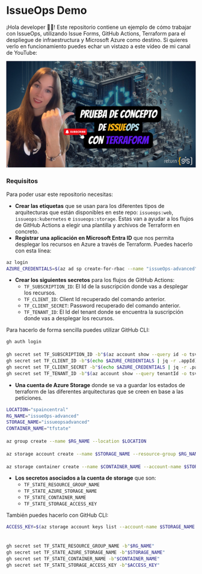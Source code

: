 # IssueOps Demo

¡Hola developer 👋🏻! Este repositorio contiene un ejemplo de cómo trabajar con IssueOps, utilizando Issue Forms, GitHub Actions, Terraform para el despliegue de infraestructura y Microsoft Azure como destino. Si quieres verlo en funcionamiento puedes echar un vistazo a este vídeo de mi canal de YouTube:

[![🧪 Prueba de concepto de IssueOps ⚙️ con Terraform](docs/images/Prueba%20de%20IssueOps%20con%20Terraform.png)](https://youtu.be/rIqlgk1IFnU)

### Requisitos

Para poder usar este repositorio necesitas:

- **Crear las etiquetas** que se usan para los diferentes tipos de arquitecturas que están disponibles en este repo: `issueops:web`, `issueops:kubernetes` e `issueops:storage`. Estas van a ayudar a los flujos de GitHub Actions a elegir una plantilla y archivos de Terraform en concreto.
- **Registrar una aplicación en Microsoft Entra ID** que nos permita desplegar los recursos en Azure a través de Terraform. Puedes hacerlo con esta línea: 
```bash
az login
AZURE_CREDENTIALS=$(az ad sp create-for-rbac --name "issueOps-advanced" --role contributor --scopes /subscriptions/$(az account show --query id -o tsv))
```
- **Crear los siguientes secretos** para los flujos de GitHub Actions:
    - `TF_SUBSCRIPTION_ID`: El Id de la suscripción donde vas a desplegar los recursos.
    - `TF_CLIENT_ID`: Client Id recuperado del comando anterior.
    - `TF_CLIENT_SECRET`: Password recuperado del comando anterior.
    - `TF_TENANT_ID`: El Id del tenant donde se encuentra la suscripción donde vas a desplegar los recursos.

Para hacerlo de forma sencilla puedes utilizar GitHub CLI:

```bash
gh auth login

gh secret set TF_SUBSCRIPTION_ID -b"$(az account show --query id -o tsv)"
gh secret set TF_CLIENT_ID -b"$(echo $AZURE_CREDENTIALS | jq -r .appId)"
gh secret set TF_CLIENT_SECRET -b"$(echo $AZURE_CREDENTIALS | jq -r .password)"
gh secret set TF_TENANT_ID -b"$(az account show --query tenantId -o tsv)"
```

- **Una cuenta de Azure Storage** donde se va a guardar los estados de terraform de las diferentes arquitecturas que se creen en base a las peticiones.

```bash
LOCATION="spaincentral"
RG_NAME="issueOps-advanced"
STORAGE_NAME="issueopsadvanced"
CONTAINER_NAME="tfstate"

az group create --name $RG_NAME --location $LOCATION

az storage account create --name $STORAGE_NAME --resource-group $RG_NAME --location $LOCATION --sku Standard_LRS

az storage container create --name $CONTAINER_NAME --account-name $STORAGE_NAME
```

- **Los secretos asociados a la cuenta de storage** que son:
    - `TF_STATE_RESOURCE_GROUP_NAME`
    - `TF_STATE_AZURE_STORAGE_NAME`
    - `TF_STATE_CONTAINER_NAME`
    - `TF_STATE_STORAGE_ACCESS_KEY`

También puedes hacerlo con GitHub CLI:

```bash
ACCESS_KEY=$(az storage account keys list --account-name $STORAGE_NAME --resource-group $RG_NAME --query "[0].value" -o tsv)


gh secret set TF_STATE_RESOURCE_GROUP_NAME -b"$RG_NAME"
gh secret set TF_STATE_AZURE_STORAGE_NAME -b"$STORAGE_NAME"
gh secret set TF_STATE_CONTAINER_NAME -b"$CONTAINER_NAME"
gh secret set TF_STATE_STORAGE_ACCESS_KEY -b"$ACCESS_KEY"
``` 
